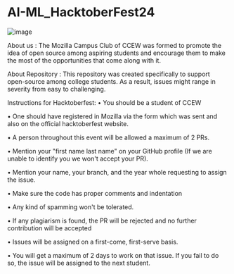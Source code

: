 # AI-ML_HacktoberFest24

![image](https://github.com/user-attachments/assets/b8a411e6-b2d0-4403-b90b-8fbd5c9cfc9d)

About us :
The Mozilla Campus Club of CCEW was formed to promote the idea of open source among aspiring students and encourage them to make the most of the opportunities that come along with it.

About Repository :
This repository was created specifically to support open-source among college students. As a result, issues might range in severity from easy to challenging.

Instructions for Hacktoberfest:
• You should be a student of CCEW

• One should have registered in Mozilla via the form which was sent and also on the official hacktoberfest website.

• A person throughout this event will be allowed a maximum of 2 PRs.

• Mention your "first name last name" on your GitHub profile (If we are unable to identify you we won't accept your PR).

• Mention your name, your branch, and the year whole requesting to assign the issue.

• Make sure the code has proper comments and indentation

• Any kind of spamming won't be tolerated.

• If any plagiarism is found, the PR will be rejected and no further contribution will be accepted

• Issues will be assigned on a first-come, first-serve basis.

• You will get a maximum of 2 days to work on that issue. If you fail to do so, the issue will be assigned to the next student.
